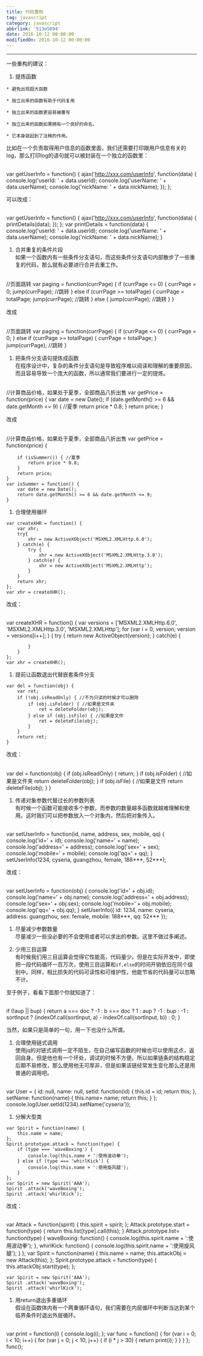 ```yaml
---
title: 代码重构
tag: javascript
category: javascript
abbrlink: '513e5894'
date: 2016-10-12 00:00:00
modifiedOn: 2016-10-12 00:00:00
---
```

* * *

一些重构的建议：

  1. 提炼函数

    * 避免出现超大函数
    
    * 独立出来的函数有助于代码复用
    
    * 独立出来的函数更容易被覆写
    
    * 独立出来的函数如果拥有一个良好的命名，
    
    * 它本身就起到了注释的作用。

<!-- more -->

比如在一个负责取得用户信息的函数里面，我们还需要打印跟用户信息有关的log，那么打印log的语句就可以被封装在一个独立的函数里：


​    
    var getUserInfo = function() {
        ajax('http://xxx.com/userInfo', function(data) {
            console.log('userId: ' + data.userId);
            console.log('userName: ' + data.userName);
            console.log('nickName: ' + data.nickName);
        });
    };

可以改成：


​    
    var getUserInfo = function() {
        ajax('http://xxx.com/userInfo', function(data) {
            printDetails(data);
        });
    };
    var printDetails = function(data) {
        console.log('userId: ' + data.userId);
        console.log('userName: ' + data.userName);
        console.log('nickName: ' + data.nickName);
    }

  1. 合并重复的条件片段  
如果一个函数内有一些条件分支语句，而这些条件分支语句内部散步了一些重复的代码，那么就有必要进行合并去重工作。


​    
    //页面跳转
    var paging = function(currPage) {
        if (currPage <= 0) {
            currPage = 0;
            jump(currPage); //跳转
        } else if (currPage >= totalPage) {
            currPage = totalPage;
            jump(currPage); //跳转
        } else {
            jump(currPage); //跳转
        }
    }

改成


​    
    //页面跳转
    var paging = function(currPage) {
        if (currPage <= 0) {
            currPage = 0;
        } else if (currPage >= totalPage) {
            currPage = totalPage;
        } 
        jump(currPage); //跳转
    }

  1. 把条件分支语句提炼成函数  
在程序设计中，复杂的条件分支语句是导致程序难以阅读和理解的重要原因，而且容易导致一个庞大的函数，所以通常我们要进行一定的提炼。


​    
    //计算商品价格，如果处于夏季，全部商品八折出售
    var getPrice = function(price) {
        var date = new Date();
        if (date.getMonth() >= 6 && date.getMonth <= 9) { //夏季
            return price * 0.8;
        }
        return price;
    }

改成


​    
    //计算商品价格，如果处于夏季，全部商品八折出售
    var getPrice = function(price) {
        
        if (isSummer()) { //夏季
            return price * 0.8;
        }
        return price;
    }
    var isSummer = function() {
        var date = new Date();
        return date.getMonth() >= 6 && date.getMonth <= 9;
    }

  1. 合理使用循环


    var createXHR = function() {
        var xhr;
        try{
            xhr = new ActiveXObject('MSXML2.XMLHttp.6.0');
        } catch(e) {
            try {
                xhr = new ActiveXObject('MSXML2.XMLHttp.3.0');
            } catch(e) {
                xhr = new ActiveXObject('MSXML2.XMLHttp');
            }
        }
        return xhr;
    };
    var xhr = createXHR();

改成：


​    
    var createXHR = function() {
        var versions = ['MSXML2.XMLHttp.6.0', 'MSXML2.XMLHttp.3.0', 'MSXML2.XMLHttp'];
        for (var i = 0, version; version = versions[i++]; ) {
            try {
                return new ActiveObject(version);
            } catch(e) {
                
            }
        }
    };
    var xhr = createXHR();

  1. 提前让函数退出代替嵌套条件分支


    var del = function(obj) {
        var ret;
        if (!obj.isReadOnly) { //不为只读的时候才可以删除
            if (obj.isFolder) { //如果是文件夹
                ret = deleteFolder(obj);
            } else if (obj.isFile) { //如果是文件
                ret = deleteFile(obj);
            }
        }
        return ret;
    }

改成：


​    
    var del = function(obj) {
        if (obj.isReadOnly) { 
            return;
        }
        if (obj.isFolder) { //如果是文件夹
            return deleteFolder(obj);
        } 
        if (obj.isFile) { //如果是文件
            return deleteFile(obj);
        }
    }

  1. 传递对象参数代替过长的参数列表  
有时候一个函数可能接收多个参数，而参数的数量越多函数就越难理解和使用。这时我们可以把参数放入一个对象内，然后把对象传入。


​    
    var setUserInfo = function(id, name, address, sex, mobile, qq) {
        console.log('id=' + id);
        console.log('name=' + name);
        console.log('address=' + address);
        console.log('sex=' + sex);
        console.log('mobile=' + mobile);
        console.log('qq=' + qq);
    }
    setUserInfo(1234, cyseria, guangzhou, female, 188***, 52***);

改成：


​    
    var setUserInfo = function(obj) {
        console.log('id=' + obj.id);
        console.log('name=' + obj.name);
        console.log('address=' + obj.address);
        console.log('sex=' + obj.sex);
        console.log('mobile=' + obj.mobile);
        console.log('qq=' + obj.qq);
    }
    setUserInfo({
        id: 1234, 
        name: cyseria, 
        address: guangzhou, 
        sex: female, 
        mobile: 188***, 
        qq: 52***
    });

  1. 尽量减少参数数量  
尽量减少一些没必要的不会使用或者可以求出的参数。这里不做过多阐述。

  2. 少用三目运算  
有时候我们用三目运算会觉得它性能高，代码量少。但是在实际开发中，即使把一段代码循环一百万次，使用三目运算和`if,else`的时间开销依旧在同个级别中。同样，相比损失的代码可读性和可维护性，他能节省的代码量可以忽略不计。

至于例子，看看下面那个你就知道了：


​    
    if (!aup || bup) {
        return a === doc ? -1 :
            b === doc ? 1 : 
            aup ? -1 : 
            bup : -1 :
            sortInput ? (indexOf.call(sortInput, a) - indexOf.call(sortInput, b)) : 
            0;
    }

当然，如果只是简单的一句，用一下也没什么所谓。

  1. 合理使用链式调用  
使用jq的对链式调用一定不陌生，在自己编写函数的时候也可以使用这点，返回自身。但是他也有一个坏处，调试的时候不方便。所以如果链条的结构稳定后期不易修改，那么使用他无可厚非，但是如果该链经常发生变化那么还是用普通的调用吧。


​    
    var User = {
        id: null,
        name: null,
        setId: function(id) {
            this.id = id;
            return this;
        },
        setName: function(name) {
            this.name= name;
            return this;
        }
    };
    console.log(User.setId(1234).setName('cyseria'));

  1. 分解大型类


    var Spirit = function(name) {
        this.name = name;
    };
    Spirit.prototype.attack = function(type) {
        if (type === 'waveBoxing') {
            console.log(this.name + ':使用波动拳');
        } else if (type === 'whirlKick') {
            console.log(this.name + ':使用旋风腿');
        }
    };
    var Spirit = new Spirit('AAA');
    Spirit .attack('waveBoxing');
    Spirit .attack('whirlKick');

改成：


​    
    var Attack = function(spirit) {
        this.spirit = spirit;
    };
    Attack.prototype.start = function(type) {
        return this.list[type].call(this);
    }
    Attack.prototype.list= function(type) {
        waveBoxing: function() {
            console.log(this.spirit.name + ':使用波动拳');
        },
        whirlKick: function() {
            console.log(this.spirit.name + ':使用旋风腿');
        }
    };
    var Spirit = function(name) {
        this.name = name;
        this.attackObj = new Attack(this);
    };
    Spirit.prototype.attack = function(type) {
        this.attackObj.start(type);
    };
    
    var Spirit = new Spirit('AAA');
    Spirit .attack('waveBoxing');
    Spirit .attack('whirlKick');

  1. 用return退出多重循环  
假设在函数体内有一个两重循环语句，我们需要在内层循环中判断当达到某个临界条件时退出外层循环。


​    
    var print = function(i) {
        console.log(i);
    };
    var func = function() {
        for (var i = 0; i < 10; i++) {
            for (var j = 0; j < 10; j++) {
                if (i * j > 30) {
                    return print(i);
                }
            }
        }
    };
    func();


